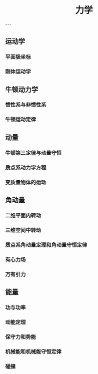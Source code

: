 <h1 style="text-align:center">力学</h1>
---

## 运动学

### 平面极坐标
### 刚体运动学

## 牛顿动力学

### 惯性系与非惯性系
### 牛顿运动定律

## 动量

### 牛顿第三定律与动量守恒
### 质点系动力学方程
### 变质量物体的运动

## 角动量

### 二维平面内转动
### 三维空间中转动
### 质点系角动量定理和角动量守恒定律
### 有心力场
### 万有引力

## 能量

### 功与功率
### 动能定理
### 保守力和势能
### 机械能和机械能守恒定律
### 碰撞



